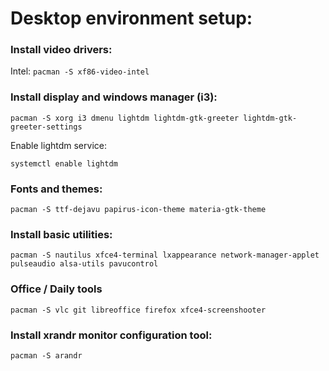 # Desktop environment setup:

### Install video drivers:
Intel: `pacman -S xf86-video-intel`

### Install display and windows manager (i3):
```
pacman -S xorg i3 dmenu lightdm lightdm-gtk-greeter lightdm-gtk-greeter-settings
```
Enable lightdm service:
```
systemctl enable lightdm
```

### Fonts and themes:
```
pacman -S ttf-dejavu papirus-icon-theme materia-gtk-theme 
```


### Install basic utilities:
```
pacman -S nautilus xfce4-terminal lxappearance network-manager-applet pulseaudio alsa-utils pavucontrol
```

### Office / Daily tools
```
pacman -S vlc git libreoffice firefox xfce4-screenshooter
```

### Install xrandr monitor configuration tool:
```
pacman -S arandr
```
